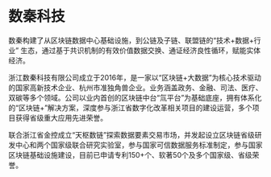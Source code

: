 # 

# 数秦科技

数秦构建了从区块链数据中心基础设施，到公链及子链、联盟链的“技术+数据+行业” 生态，通过基于共识机制的有效价值数据交换、通证经济良性循环，赋能实体经济。

浙江数秦科技有限公司成立于2016年，是一家以“区块链+大数据”为核心技术驱动的国家高新技术企业、杭州市准独角兽企业。业务涵盖政务、金融、司法、医疗、双碳等多个领域。公司以业内首创的区块链中台“氚平台”为基础底座，拥有体系化的“区块链+”解决方案，深度参与浙江省数字化改革相关项目的建设运营，多个项目获得省级重大应用先进荣誉。

联合浙江省金控成立“天枢数链”探索数据要素交易市场，并发起设立区块链省级研发中心和两个国家级联合研究实验室，参与国家可信数据服务标准制定，参与国家区块链基础设施建设，目前已申请专利150+个、软著50个及多个国家级、省级荣誉。


